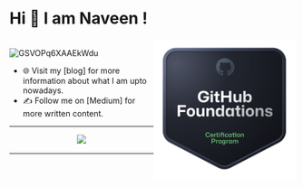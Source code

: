 
# Hi 👋 I am Naveen !



<a href="https://www.credly.com/badges/e0e05553-cdb0-4bc4-8c94-9de41130f731/public_url"
   target="_blank" rel="external nofollow">
      <img src="github-foundations.png" 
           width="250" align = "right"/><br />
</a>
![GSVOPq6XAAEkWdu](https://github.com/user-attachments/assets/9f2f5969-c822-4f57-8c3b-ad47a73fa388)
- 🌐 Visit my [blog] for more information about what I am upto nowadays.
- ✍️ Follow me on [Medium] for more written content.
 
---

<p align="center">
  <img src="https://github-readme-streak-stats.herokuapp.com?user=sisyphusisstillcarrying&theme=dark&hide_border=true" width="400">
</p>

---
<!---
sisyphusisstillcarrying/sisyphusisstillcarrying is a ✨ special ✨ repository because its `README.md` (this file) appears on your GitHub profile.
You can click the Preview link to take a look at your changes.
--->
